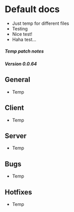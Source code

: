 # Default docs

* Just temp for different files
* Testing
* Nice test!
* Haha test...

##### Temp patch notes

##### *Version 0.0.64*

## General
* Temp

## Client
* Temp

## Server
* Temp

## Bugs
* Temp

## Hotfixes
* Temp
